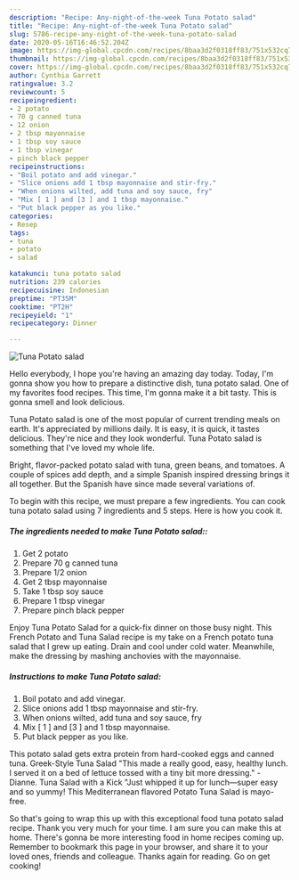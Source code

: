 ```yaml
---
description: "Recipe: Any-night-of-the-week Tuna Potato salad"
title: "Recipe: Any-night-of-the-week Tuna Potato salad"
slug: 5786-recipe-any-night-of-the-week-tuna-potato-salad
date: 2020-05-16T16:46:52.204Z
image: https://img-global.cpcdn.com/recipes/8baa3d2f0318ff83/751x532cq70/tuna-potato-salad-recipe-main-photo.jpg
thumbnail: https://img-global.cpcdn.com/recipes/8baa3d2f0318ff83/751x532cq70/tuna-potato-salad-recipe-main-photo.jpg
cover: https://img-global.cpcdn.com/recipes/8baa3d2f0318ff83/751x532cq70/tuna-potato-salad-recipe-main-photo.jpg
author: Cynthia Garrett
ratingvalue: 3.2
reviewcount: 5
recipeingredient:
- 2 potato
- 70 g canned tuna
- 12 onion
- 2 tbsp mayonnaise
- 1 tbsp soy sauce
- 1 tbsp vinegar
- pinch black pepper
recipeinstructions:
- "Boil potato and add vinegar."
- "Slice onions add 1 tbsp mayonnaise and stir-fry."
- "When onions wilted, add tuna and soy sauce, fry"
- "Mix [ 1 ] and [3 ] and 1 tbsp mayonnaise."
- "Put black pepper as you like."
categories:
- Resep
tags:
- tuna
- potato
- salad

katakunci: tuna potato salad
nutrition: 239 calories
recipecuisine: Indonesian
preptime: "PT35M"
cooktime: "PT2H"
recipeyield: "1"
recipecategory: Dinner

---
```



![Tuna Potato salad](https://img-global.cpcdn.com/recipes/8baa3d2f0318ff83/751x532cq70/tuna-potato-salad-recipe-main-photo.jpg)

Hello everybody, I hope you're having an amazing day today. Today, I'm gonna show you how to prepare a distinctive dish, tuna potato salad. One of my favorites food recipes. This time, I'm gonna make it a bit tasty. This is gonna smell and look delicious.

Tuna Potato salad is one of the most popular of current trending meals on earth. It's appreciated by millions daily. It is easy, it is quick, it tastes delicious. They're nice and they look wonderful. Tuna Potato salad is something that I've loved my whole life.

Bright, flavor-packed potato salad with tuna, green beans, and tomatoes. A couple of spices add depth, and a simple Spanish inspired dressing brings it all together. But the Spanish have since made several variations of.


To begin with this recipe, we must prepare a few ingredients. You can cook tuna potato salad using 7 ingredients and 5 steps. Here is how you cook it.

##### The ingredients needed to make Tuna Potato salad::

1. Get 2 potato
1. Prepare 70 g canned tuna
1. Prepare 1/2 onion
1. Get 2 tbsp mayonnaise
1. Take 1 tbsp soy sauce
1. Prepare 1 tbsp vinegar
1. Prepare pinch black pepper


Enjoy Tuna Potato Salad for a quick-fix dinner on those busy night. This French Potato and Tuna Salad recipe is my take on a French potato tuna salad that I grew up eating. Drain and cool under cold water. Meanwhile, make the dressing by mashing anchovies with the mayonnaise. 

##### Instructions to make Tuna Potato salad:

1. Boil potato and add vinegar.
1. Slice onions add 1 tbsp mayonnaise and stir-fry.
1. When onions wilted, add tuna and soy sauce, fry
1. Mix [ 1 ] and [3 ] and 1 tbsp mayonnaise.
1. Put black pepper as you like.


This potato salad gets extra protein from hard-cooked eggs and canned tuna. Greek-Style Tuna Salad &#34;This made a really good, easy, healthy lunch. I served it on a bed of lettuce tossed with a tiny bit more dressing.&#34; - Dianne. Tuna Salad with a Kick &#34;Just whipped it up for lunch—super easy and so yummy! This Mediterranean flavored Potato Tuna Salad is mayo-free. 

So that's going to wrap this up with this exceptional food tuna potato salad recipe. Thank you very much for your time. I am sure you can make this at home. There's gonna be more interesting food in home recipes coming up. Remember to bookmark this page in your browser, and share it to your loved ones, friends and colleague. Thanks again for reading. Go on get cooking!

